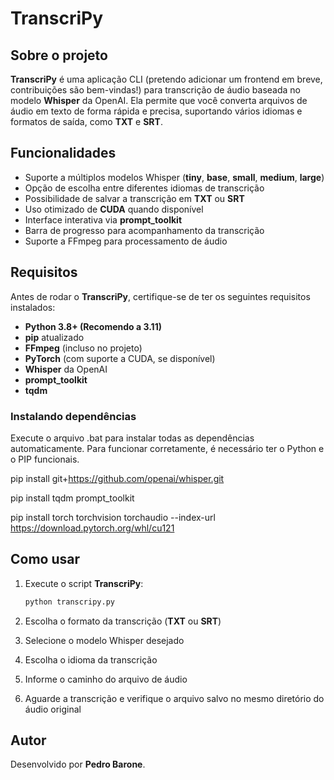 # TranscriPy

## Sobre o projeto

**TranscriPy** é uma aplicação CLI (pretendo adicionar um frontend em breve, contribuições são bem-vindas!) para transcrição de áudio baseada no modelo **Whisper** da OpenAI. Ela permite que você converta arquivos de áudio em texto de forma rápida e precisa, suportando vários idiomas e formatos de saída, como **TXT** e **SRT**.

## Funcionalidades

- Suporte a múltiplos modelos Whisper (**tiny**, **base**, **small**, **medium**, **large**)
- Opção de escolha entre diferentes idiomas de transcrição
- Possibilidade de salvar a transcrição em **TXT** ou **SRT**
- Uso otimizado de **CUDA** quando disponível
- Interface interativa via **prompt_toolkit**
- Barra de progresso para acompanhamento da transcrição
- Suporte a FFmpeg para processamento de áudio

## Requisitos

Antes de rodar o **TranscriPy**, certifique-se de ter os seguintes requisitos instalados:

- **Python 3.8+ (Recomendo a 3.11)**
- **pip** atualizado
- **FFmpeg** (incluso no projeto)
- **PyTorch** (com suporte a CUDA, se disponível)
- **Whisper** da OpenAI
- **prompt_toolkit**
- **tqdm**

### Instalando dependências

Execute o arquivo .bat para instalar todas as dependências automaticamente. Para funcionar corretamente, é necessário ter o Python e o PIP funcionais.

pip install git+https://github.com/openai/whisper.git

pip install tqdm prompt_toolkit

pip install torch torchvision torchaudio --index-url https://download.pytorch.org/whl/cu121



## Como usar

1. Execute o script **TranscriPy**:

   ```bash
   python transcripy.py
   ```

2. Escolha o formato da transcrição (**TXT** ou **SRT**)
3. Selecione o modelo Whisper desejado
4. Escolha o idioma da transcrição
5. Informe o caminho do arquivo de áudio
6. Aguarde a transcrição e verifique o arquivo salvo no mesmo diretório do áudio original

## Autor

Desenvolvido por **Pedro Barone**.


